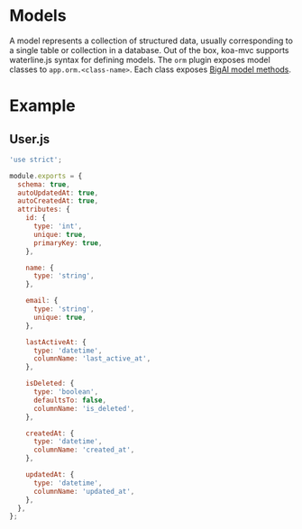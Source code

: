 # Models

A model represents a collection of structured data, usually corresponding to a single table or collection in a database. Out of the box,
koa-mvc supports waterline.js syntax for defining models. The `orm` plugin exposes model classes to `app.orm.<class-name>`.
Each class exposes [BigAl model methods](https://github.com/mpirik/bigal#model-class-methods).

# Example

## User.js

```js
'use strict';

module.exports = {
  schema: true,
  autoUpdatedAt: true,
  autoCreatedAt: true,
  attributes: {
    id: {
      type: 'int',
      unique: true,
      primaryKey: true,
    },

    name: {
      type: 'string',
    },

    email: {
      type: 'string',
      unique: true,
    },

    lastActiveAt: {
      type: 'datetime',
      columnName: 'last_active_at',
    },

    isDeleted: {
      type: 'boolean',
      defaultsTo: false,
      columnName: 'is_deleted',
    },

    createdAt: {
      type: 'datetime',
      columnName: 'created_at',
    },

    updatedAt: {
      type: 'datetime',
      columnName: 'updated_at',
    },
  },
};
```
